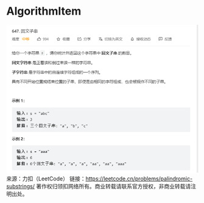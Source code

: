 # AlgorithmItem
![img.png](img.png)
来源：力扣（LeetCode）
链接：https://leetcode.cn/problems/palindromic-substrings/
著作权归领扣网络所有。商业转载请联系官方授权，非商业转载请注明出处。
